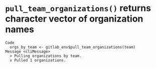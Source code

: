 # `pull_team_organizations()` returns character vector of organization names

    Code
      orgs_by_team <- gitlab_env$pull_team_organizations(team)
    Message <cliMessage>
      > Pulling organizations by team.
      v Pulled 1 organizations.

